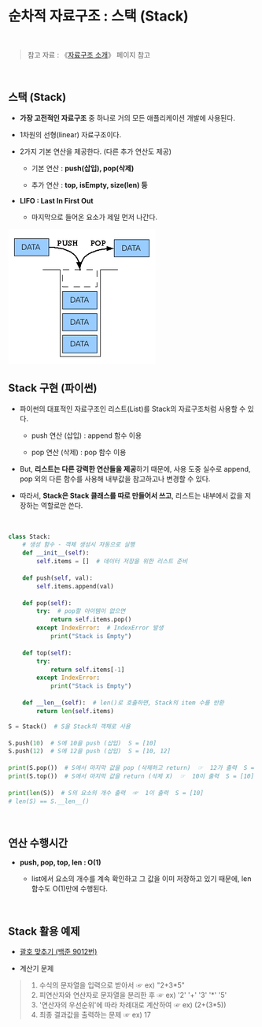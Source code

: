 # 순차적 자료구조 : 스택 (Stack)

<br/>

>  참고 자료 : 《<a href="https://github.com/SangYoonLee1231/TIL/blob/main/DataStructure/data_structure_introduction.md">자료구조 소개</a>》 페이지 참고

<br/>

## 스택 (Stack)

* <strong>가장 고전적인 자료구조</strong> 중 하나로 거의 모든 애플리케이션 개발에 사용된다.

* 1차원의 선형(linear) 자료구조이다.

* 2가지 기본 연산을 제공한다. (다른 추가 연산도 제공)

    * 기본 연산 : <strong>push(삽입), pop(삭제)</strong>

    * 추가 연산 : <strong>top, isEmpty, size(len) 등</strong>

* <strong>LIFO : Last In First Out</strong>

    * 마지막으로 들어온 요소가 제일 먼저 나간다.

<img src="img/stack1.png">

<br/>

## Stack 구현 (파이썬)

* 파이썬의 대표적인 자료구조인 리스트(List)를 Stack의 자료구조처럼 사용할 수 있다.

    * push 연산 (삽입) : append 함수 이용 

    * pop 연산 (삭제) : pop 함수 이용

* But, <strong>리스트는 다른 강력한 연산들을 제공</strong>하기 때문에, 사용 도중 실수로 append, pop 외의 다른 함수를 사용해 내부값을 참고하고나 변경할 수 있다.

* 따라서, <strong>Stack은 Stack 클래스를 따로 만들어서 쓰고</strong>, 리스트는 내부에서 값을 저장하는 역할로만 쓴다.

<br/>

```python
class Stack:
    # 생성 함수 - 객체 생성시 자동으로 실행
    def __init__(self):
        self.items = []  # 데이터 저장을 위한 리스트 준비

    def push(self, val):
        self.items.append(val)

    def pop(self):
        try:  # pop할 아이템이 없으면
            return self.items.pop()
        except IndexError:  # IndexError 발생
            print("Stack is Empty")
    
    def top(self):
        try:
            return self.items[-1]
        except IndexError:
            print("Stack is Empty")
    
    def __len__(self):  # len()로 호출하면, Stack의 item 수를 반환
        return len(self.items)
```
```python
S = Stack()  # S을 Stack의 객채로 사용

S.push(10)  # S에 10을 push (삽입)  S = [10]
S.push(12)  # S에 12을 push (삽입)  S = [10, 12]

print(S.pop())  # S에서 마지막 값을 pop (삭제하고 return)  ☞  12가 출력  S = [10]
print(S.top())  # S에서 마지막 값을 return (삭제 X)  ☞  10이 출력  S = [10]

print(len(S))  # S의 요소의 개수 출력  ☞  1이 출력  S = [10]
# len(S) == S.__len__()
```

<br/>

## 연산 수행시간

* <strong>push, pop, top, len : O(1)</strong>

    * list에서 요소의 개수를 계속 확인하고 그 값을 이미 저장하고 있기 때문에, len 함수도 O(1)만에 수행된다.

<br/>

## Stack 활용 예제

* <a href="https://www.acmicpc.net/problem/9012" target="_blank">괄호 맞추기 (백준 9012번)</a>

* 계산기 문제

> 1. 수식의 문자열을 입력으로 받아서 ☞ ex) "2+3*5"
> 2. 피연산자와 연산자로 문자열을 분리한 후 ☞ ex) '2' '+' '3' '*' '5'
> 3. '연산자의 우선순위'에 따라 차례대로 계산하여 ☞ ex) (2+(3*5))
> 4. 최종 결과값을 출력하는 문제  ☞ ex) 17